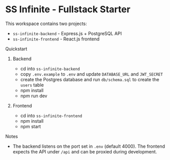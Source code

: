# SS Infinite - Fullstack Starter

This workspace contains two projects:

- `ss-infinite-backend` - Express.js + PostgreSQL API
- `ss-infinite-frontend` - React.js frontend

Quickstart

1. Backend
   - cd into `ss-infinite-backend`
   - copy `.env.example` to `.env` and update `DATABASE_URL` and `JWT_SECRET`
   - create the Postgres database and run `db/schema.sql` to create the `users` table
   - npm install
   - npm run dev

2. Frontend
   - cd into `ss-infinite-frontend`
   - npm install
   - npm start

Notes
- The backend listens on the port set in `.env` (default 4000). The frontend expects the API under `/api` and can be proxied during development.
